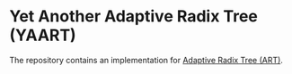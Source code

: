 # Yet Another Adaptive Radix Tree (YAART)

The repository contains an implementation for [Adaptive Radix Tree (ART)].

[Adaptive Radix Tree (ART)]: https://db.in.tum.de/~leis/papers/ART.pdf
